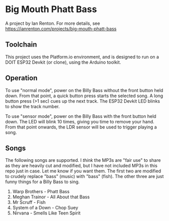 # Big Mouth Phatt Bass

A project by Ian Renton. For more details, see https://ianrenton.com/projects/big-mouth-phatt-bass

## Toolchain

This project uses the Platform.io environment, and is designed to run on a DOIT ESP32 Devkit (or clone), using the Arduino toolkit.

## Operation

To use "normal mode", power on the Billy Bass without the front button held down. From that point, a quick button press starts the selected song. A long button press (>1 sec) cues up the next track. The ESP32 Devkit LED blinks to show the track number.

To use "sensor mode", power on the Billy Bass with the front button held down. The LED will blink 10 times, giving you time to remove your hand. From that point onwards, the LDR sensor will be used to trigger playing a song.

## Songs

The following songs are supported. I *think* the MP3s are "fair use" to share as they are heavily cut and modified, but I have not included MP3s in this repo just in case. Let me know if you want them. The first two are modified to crudely replace "bass" (music) with "bass" (fish). The other three are just funny things for a Billy Bass to sing.

1. Warp Brothers - Phatt Bass
2. Meghan Trainor - All About that Bass
3. Mr Scruff - Fish
4. System of a Down - Chop Suey
5. Nirvana - Smells Like Teen Spirit